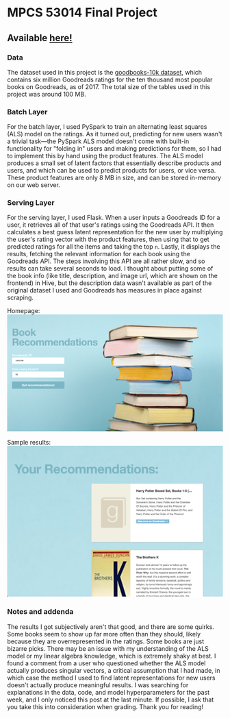 # MPCS 53014 Final Project
## Available [here!](http://mpcs53014-loadbalancer-217964685.us-east-2.elb.amazonaws.com:3501/)

### Data 
The dataset used in this project is the [goodbooks-10k dataset](https://github.com/zygmuntz/goodbooks-10k), which contains six million Goodreads ratings for the ten thousand most popular books on Goodreads, as of 2017. The total size of the tables used in this project was around 100 MB. 

### Batch Layer
For the batch layer, I used PySpark to train an alternating least squares (ALS) model on the ratings. As it turned out, predicting for new users wasn't a trivial task—the PySpark ALS model doesn't come with built-in functionality for "folding in" users and making predictions for them, so I had to implement this by hand using the product features. The ALS model produces a small set of latent factors that essentially describe products and users, and which can be used to predict products for users, or vice versa. These product features are only 8 MB in size, and can be stored in-memory on our web server.

### Serving Layer
For the serving layer, I used Flask. When a user inputs a Goodreads ID for a user, it retrieves all of that user's ratings using the Goodreads API. It then calculates a best guess latent representation for the new user by multiplying the user's rating vector with the product features, then using that to get predicted ratings for all the items and taking the top `n`. Lastly, it displays the results, fetching the relevant information for each book using the Goodreads API. The steps involving this API are all rather slow, and so results can take several seconds to load. I thought about putting some of the book info (like title, description, and image url, which are shown on the frontend) in Hive, but the description data wasn't available as part of the original dataset I used and Goodreads has measures in place against scraping. 

Homepage:
![](assets/homepage.png)

Sample results:
![](assets/recommendations.png)

### Notes and addenda
The results I got subjectively aren't that good, and there are some quirks. Some books seem to show up far more often than they should, likely because they are overrepresented in the ratings. Some books are just bizarre picks. There may be an issue with my understanding of the ALS model or my linear algebra knowledge, which is extremely shaky at best. I found a comment from a user who questioned whether the ALS model actually produces singular vectors, a critical assumption that I had made, in which case the method I used to find latent representations for new users doesn't actually produce meaningful results. I was searching for explanations in the data, code, and model hyperparameters for the past week, and I only noticed this post at the last minute. If possible, I ask that you take this into consideration when grading. Thank you for reading!
